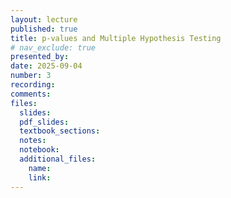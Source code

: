 ```yaml
---
layout: lecture
published: true
title: p-values and Multiple Hypothesis Testing
# nav_exclude: true
presented_by:
date: 2025-09-04
number: 3
recording: 
comments:
files:
  slides:
  pdf_slides:
  textbook_sections:
  notes:
  notebook:
  additional_files:
    name:
    link:
---
```

